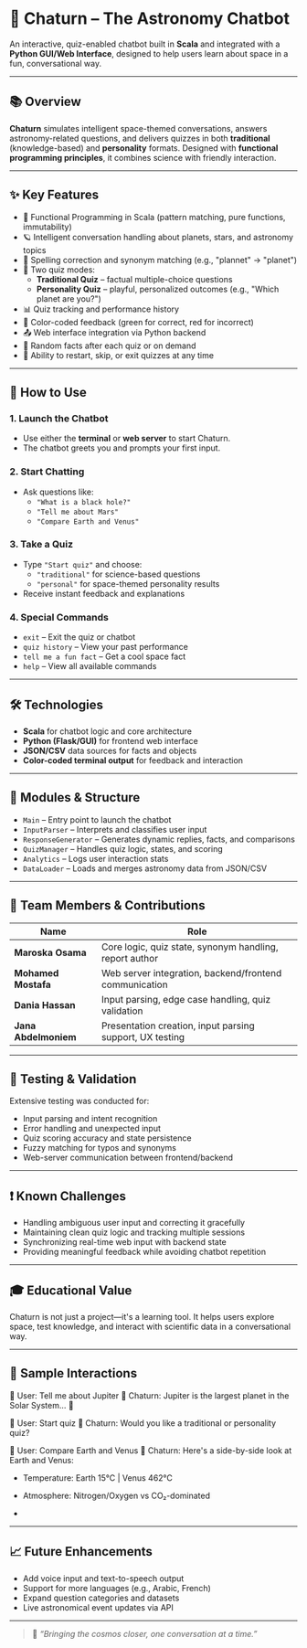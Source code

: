 # 🌌 Chaturn – The Astronomy Chatbot

An interactive, quiz-enabled chatbot built in **Scala** and integrated with a **Python GUI/Web Interface**, designed to help users learn about space in a fun, conversational way.

---

## 📚 Overview

**Chaturn** simulates intelligent space-themed conversations, answers astronomy-related questions, and delivers quizzes in both **traditional** (knowledge-based) and **personality** formats. Designed with **functional programming principles**, it combines science with friendly interaction.

---

## ✨ Key Features

- 🧠 Functional Programming in Scala (pattern matching, pure functions, immutability)
- 🪐 Intelligent conversation handling about planets, stars, and astronomy topics
- 🧩 Spelling correction and synonym matching (e.g., "plannet" → "planet")
- 🎯 Two quiz modes:
  - **Traditional Quiz** – factual multiple-choice questions
  - **Personality Quiz** – playful, personalized outcomes (e.g., "Which planet are you?")
- 📊 Quiz tracking and performance history
- 🌈 Color-coded feedback (green for correct, red for incorrect)
- 📤 Web interface integration via Python backend
- 🔀 Random facts after each quiz or on demand
- 🔁 Ability to restart, skip, or exit quizzes at any time

---

## 🚀 How to Use

### 1. Launch the Chatbot
- Use either the **terminal** or **web server** to start Chaturn.
- The chatbot greets you and prompts your first input.

### 2. Start Chatting
- Ask questions like:
  - `"What is a black hole?"`
  - `"Tell me about Mars"`
  - `"Compare Earth and Venus"`

### 3. Take a Quiz
- Type `"Start quiz"` and choose:
  - `"traditional"` for science-based questions
  - `"personal"` for space-themed personality results
- Receive instant feedback and explanations

### 4. Special Commands
- `exit` – Exit the quiz or chatbot
- `quiz history` – View your past performance
- `tell me a fun fact` – Get a cool space fact
- `help` – View all available commands

---

## 🛠️ Technologies

- **Scala** for chatbot logic and core architecture
- **Python (Flask/GUI)** for frontend web interface
- **JSON/CSV** data sources for facts and objects
- **Color-coded terminal output** for feedback and interaction

---

## 📂 Modules & Structure

- `Main` – Entry point to launch the chatbot
- `InputParser` – Interprets and classifies user input
- `ResponseGenerator` – Generates dynamic replies, facts, and comparisons
- `QuizManager` – Handles quiz logic, states, and scoring
- `Analytics` – Logs user interaction stats
- `DataLoader` – Loads and merges astronomy data from JSON/CSV

---

## 👥 Team Members & Contributions

| Name             | Role                                                  |
|------------------|--------------------------------------------------------|
| **Maroska Osama** | Core logic, quiz state, synonym handling, report author |
| **Mohamed Mostafa** | Web server integration, backend/frontend communication |
| **Dania Hassan**  | Input parsing, edge case handling, quiz validation    |
| **Jana Abdelmoniem** | Presentation creation, input parsing support, UX testing |

---

## 🧪 Testing & Validation

Extensive testing was conducted for:
- Input parsing and intent recognition
- Error handling and unexpected input
- Quiz scoring accuracy and state persistence
- Fuzzy matching for typos and synonyms
- Web-server communication between frontend/backend

---

## ❗ Known Challenges

- Handling ambiguous user input and correcting it gracefully
- Maintaining clean quiz logic and tracking multiple sessions
- Synchronizing real-time web input with backend state
- Providing meaningful feedback while avoiding chatbot repetition

---

## 🎓 Educational Value

Chaturn is not just a project—it's a learning tool. It helps users explore space, test knowledge, and interact with scientific data in a conversational way.

---

## 💬 Sample Interactions
👤 User: Tell me about Jupiter
🤖 Chaturn: Jupiter is the largest planet in the Solar System... 🌌

👤 User: Start quiz
🤖 Chaturn: Would you like a traditional or personality quiz?

👤 User: Compare Earth and Venus
🤖 Chaturn: Here's a side-by-side look at Earth and Venus:
- Temperature: Earth 15°C | Venus 462°C
- Atmosphere: Nitrogen/Oxygen vs CO₂-dominated

- 
---

## 📈 Future Enhancements

- Add voice input and text-to-speech output
- Support for more languages (e.g., Arabic, French)
- Expand question categories and datasets
- Live astronomical event updates via API

---

> 🌟 _“Bringing the cosmos closer, one conversation at a time.”_  

